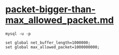 # [packet-bigger-than-max_allowed_packet.md](https://stackoverflow.com/a/104176)

```shell
mysql -u -p
```

```shell
set global net_buffer_length=1000000; 
set global max_allowed_packet=1000000000;
```
